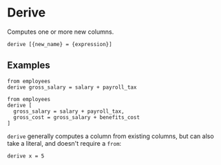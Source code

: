 # Derive

Computes one or more new columns.

```prql_no_test
derive [{new_name} = {expression}]
```

## Examples

```prql
from employees
derive gross_salary = salary + payroll_tax
```

```prql
from employees
derive [
  gross_salary = salary + payroll_tax,
  gross_cost = gross_salary + benefits_cost
]
```

`derive` generally computes a column from existing columns, but can also take a
literal, and doesn't require a `from`:

```prql
derive x = 5
```
